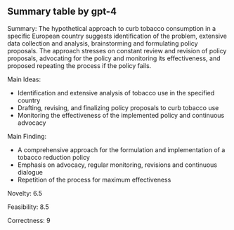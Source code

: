 ## Summary table by gpt-4
Summary: 
The hypothetical approach to curb tobacco consumption in a specific European country suggests identification of the problem, extensive data collection and analysis, brainstorming and formulating policy proposals. The approach stresses on constant review and revision of policy proposals, advocating for the policy and monitoring its effectiveness, and proposed repeating the process if the policy fails.

Main Ideas: 
- Identification and extensive analysis of tobacco use in the specified country
- Drafting, revising, and finalizing policy proposals to curb tobacco use
- Monitoring the effectiveness of the implemented policy and continuous advocacy

Main Finding: 
- A comprehensive approach for the formulation and implementation of a tobacco reduction policy
- Emphasis on advocacy, regular monitoring, revisions and continuous dialogue 
- Repetition of the process for maximum effectiveness 

Novelty: 6.5

Feasibility: 8.5

Correctness: 9